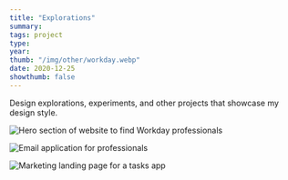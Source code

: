 ```yaml
---
title: "Explorations"
summary: 
tags: project
type: 
year: 
thumb: "/img/other/workday.webp"
date: 2020-12-25
showthumb: false
---
```


Design explorations, experiments, and other projects that showcase my design style.

![Hero section of website to find Workday professionals](/img/other/workday.webp)

![Email application for professionals](/img/other/email.webp)

![Marketing landing page for a tasks app](/img/other/tasks.webp)